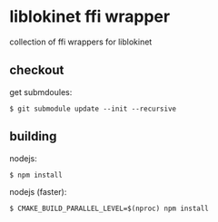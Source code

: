 # liblokinet ffi wrapper

collection of ffi wrappers for liblokinet

## checkout

get submdoules:

    $ git submodule update --init --recursive

## building

nodejs:

    $ npm install

nodejs (faster):

    $ CMAKE_BUILD_PARALLEL_LEVEL=$(nproc) npm install

